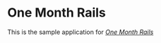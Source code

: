 # One Month Rails
This is the sample application for [*One Month Rails*](http://onemonthrails.com)

